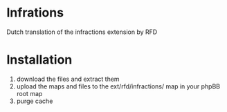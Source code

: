 Infrations
==========

Dutch translation of the infractions extension by RFD

Installation
============
1. download the files and extract them
2. upload the maps and files to the ext/rfd/infractions/ map in your phpBB root map
3. purge cache
